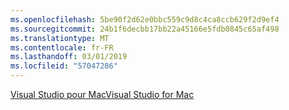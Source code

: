 ```yaml
---
ms.openlocfilehash: 5be90f2d62e0bbc559c9d8c4ca8ccb629f2d9ef4
ms.sourcegitcommit: 24b1f6decbb17bb22a45166e5fdb0845c65af498
ms.translationtype: MT
ms.contentlocale: fr-FR
ms.lasthandoff: 03/01/2019
ms.locfileid: "57047286"
---
```

[<span data-ttu-id="701fc-101">Visual Studio pour Mac</span><span class="sxs-lookup"><span data-stu-id="701fc-101">Visual Studio for Mac</span></span>](https://visualstudio.microsoft.com/vs/mac/)

